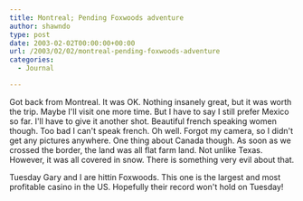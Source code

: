 ```yaml
---
title: Montreal; Pending Foxwoods adventure
author: shawndo
type: post
date: 2003-02-02T00:00:00+00:00
url: /2003/02/02/montreal-pending-foxwoods-adventure
categories:
  - Journal

---
```

Got back from Montreal. It was OK. Nothing insanely great, but it was worth the trip. Maybe I'll visit one more time. But I have to say I still prefer Mexico so far. I'll have to give it another shot. Beautiful french speaking women though. Too bad I can't speak french. Oh well. Forgot my camera, so I didn't get any pictures anywhere. One thing about Canada though. As soon as we crossed the border, the land was all flat farm land. Not unlike Texas. However, it was all covered in snow. There is something very evil about that.  

Tuesday Gary and I are hittin Foxwoods. This one is the largest and most profitable casino in the US. Hopefully their record won't hold on Tuesday!